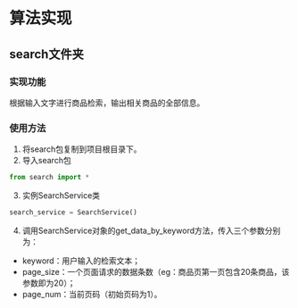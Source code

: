 # 算法实现

## search文件夹

### 实现功能

根据输入文字进行商品检索，输出相关商品的全部信息。

### 使用方法

1. 将search包复制到项目根目录下。
2. 导入search包

```python
from search import *
```

3. 实例SearchService类

```python
search_service = SearchService()
```

4. 调用SearchService对象的get_data_by_keyword方法，传入三个参数分别为：

- keyword：用户输入的检索文本；
- page_size：一个页面请求的数据条数（eg：商品页第一页包含20条商品，该参数即为20）；
- page_num：当前页码（初始页码为1）。

